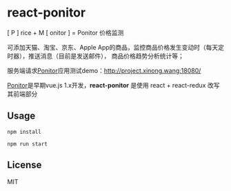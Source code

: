 # react-ponitor

[ P ] rice + M [ onitor ] = Ponitor 价格监测

可添加天猫、淘宝、京东、Apple App的商品，监控商品价格发生变动时（每天定时器），推送消息（目前是发送邮件）， 商品价格趋势分析统计等；

服务端请求[Ponitor](https://github.com/giscafer/Ponitor/)应用测试demo：http://project.xinong.wang:18080/

[Ponitor](https://github.com/giscafer/Ponitor/)是早期vue.js 1.x开发，**react-ponitor** 是使用 react + react-redux 改写其前端部分



## Usage

```
npm install
```

```
npm run start
```

## License 

MIT


